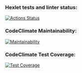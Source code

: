 ### Hexlet tests and linter status:

[![Actions Status](https://github.com/leokalentev/java-project-78/actions/workflows/hexlet-check.yml/badge.svg)](https://github.com/leokalentev/java-project-78/actions)

### CodeClimate Maintainability:

[![Maintainability](https://api.codeclimate.com/v1/badges/293e29604f2cfe8773e8/maintainability)](https://codeclimate.com/github/leokalentev/java-project-78/maintainability)

### CodeClimate Test Coverage:

[![Test Coverage](https://api.codeclimate.com/v1/badges/293e29604f2cfe8773e8/test_coverage)](https://codeclimate.com/github/leokalentev/java-project-78/test_coverage)
